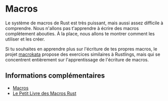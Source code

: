 # Macros

Le système de macros de Rust est très puissant, mais aussi assez difficile à comprendre. Nous n'allons pas t'apprendre à écrire des macros complètement abouties. À la place, nous allons te montrer comment les utiliser et les créer.

Si tu souhaites en apprendre plus sur l'écriture de tes propres macros, le projet [macrokata](https://github.com/tfpk/macrokata) propose des exercices similaires à Rustlings, mais qui se concentrent entièrement sur l'apprentissage de l'écriture de macros.

## Informations complémentaires

- [Macros](https://jimskapt.github.io/rust-book-fr/ch19-06-macros.html)
- [Le Petit Livre des Macros Rust](https://veykril.github.io/tlborm/)
